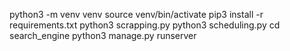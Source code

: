 python3 -m venv venv
source venv/bin/activate
pip3 install -r requirements.txt
python3 scrapping.py
python3 scheduling.py
cd search_engine
python3 manage.py runserver

